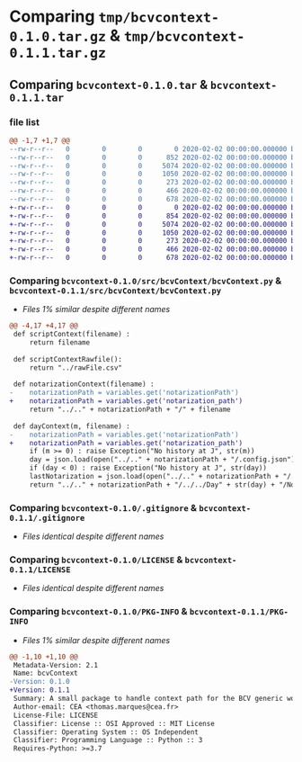 # Comparing `tmp/bcvcontext-0.1.0.tar.gz` & `tmp/bcvcontext-0.1.1.tar.gz`

## Comparing `bcvcontext-0.1.0.tar` & `bcvcontext-0.1.1.tar`

### file list

```diff
@@ -1,7 +1,7 @@
--rw-r--r--   0        0        0        0 2020-02-02 00:00:00.000000 bcvcontext-0.1.0/src/bcvContext/__init__.py
--rw-r--r--   0        0        0      852 2020-02-02 00:00:00.000000 bcvcontext-0.1.0/src/bcvContext/bcvContext.py
--rw-r--r--   0        0        0     5074 2020-02-02 00:00:00.000000 bcvcontext-0.1.0/.gitignore
--rw-r--r--   0        0        0     1050 2020-02-02 00:00:00.000000 bcvcontext-0.1.0/LICENSE
--rw-r--r--   0        0        0      273 2020-02-02 00:00:00.000000 bcvcontext-0.1.0/README.md
--rw-r--r--   0        0        0      466 2020-02-02 00:00:00.000000 bcvcontext-0.1.0/pyproject.toml
--rw-r--r--   0        0        0      678 2020-02-02 00:00:00.000000 bcvcontext-0.1.0/PKG-INFO
+-rw-r--r--   0        0        0        0 2020-02-02 00:00:00.000000 bcvcontext-0.1.1/src/bcvContext/__init__.py
+-rw-r--r--   0        0        0      854 2020-02-02 00:00:00.000000 bcvcontext-0.1.1/src/bcvContext/bcvContext.py
+-rw-r--r--   0        0        0     5074 2020-02-02 00:00:00.000000 bcvcontext-0.1.1/.gitignore
+-rw-r--r--   0        0        0     1050 2020-02-02 00:00:00.000000 bcvcontext-0.1.1/LICENSE
+-rw-r--r--   0        0        0      273 2020-02-02 00:00:00.000000 bcvcontext-0.1.1/README.md
+-rw-r--r--   0        0        0      466 2020-02-02 00:00:00.000000 bcvcontext-0.1.1/pyproject.toml
+-rw-r--r--   0        0        0      678 2020-02-02 00:00:00.000000 bcvcontext-0.1.1/PKG-INFO
```

### Comparing `bcvcontext-0.1.0/src/bcvContext/bcvContext.py` & `bcvcontext-0.1.1/src/bcvContext/bcvContext.py`

 * *Files 1% similar despite different names*

```diff
@@ -4,17 +4,17 @@
 def scriptContext(filename) :
     return filename
 
 def scriptContextRawfile():
     return "../rawFile.csv"
 
 def notarizationContext(filename) :
-    notarizationPath = variables.get('notarizationPath')
+    notarizationPath = variables.get('notarization_path')
     return "../.." + notarizationPath + "/" + filename
 
 def dayContext(m, filename) :
-    notarizationPath = variables.get('notarizationPath')
+    notarizationPath = variables.get('notarization_path')
     if (m >= 0) : raise Exception("No history at J", str(m))
     day = json.load(open("../.." + notarizationPath + "/.config.json"))["day"] + m
     if (day < 0) : raise Exception("No history at J", str(day))
     lastNotarization = json.load(open("../.." + notarizationPath + "/../../Day" + str(day) + "/.dayConfig.json"))["lastNotarization"]
     return "../.." + notarizationPath + "/../../Day" + str(day) + "/Notarization" + str(lastNotarization) + "/" + filename
```

### Comparing `bcvcontext-0.1.0/.gitignore` & `bcvcontext-0.1.1/.gitignore`

 * *Files identical despite different names*

### Comparing `bcvcontext-0.1.0/LICENSE` & `bcvcontext-0.1.1/LICENSE`

 * *Files identical despite different names*

### Comparing `bcvcontext-0.1.0/PKG-INFO` & `bcvcontext-0.1.1/PKG-INFO`

 * *Files 1% similar despite different names*

```diff
@@ -1,10 +1,10 @@
 Metadata-Version: 2.1
 Name: bcvContext
-Version: 0.1.0
+Version: 0.1.1
 Summary: A small package to handle context path for the BCV generic workflow
 Author-email: CEA <thomas.marques@cea.fr>
 License-File: LICENSE
 Classifier: License :: OSI Approved :: MIT License
 Classifier: Operating System :: OS Independent
 Classifier: Programming Language :: Python :: 3
 Requires-Python: >=3.7
```

